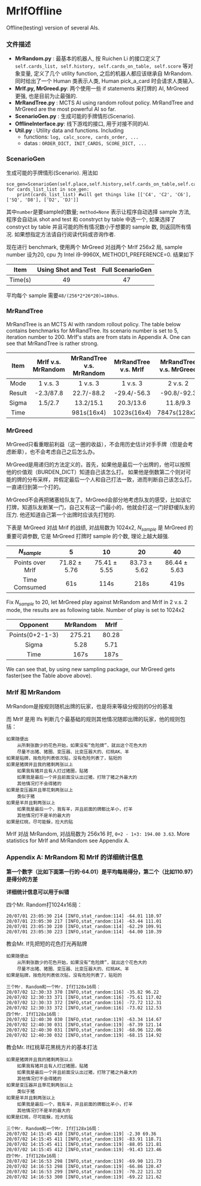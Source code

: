 # MrIfOffline
Offline(testing) version of several AIs.

### 文件描述

* __MrRandom.py__        : 最基本的机器人, 按 Ruichen Li 的接口定义了 `self.cards_list, self.history, self.cards_on_table, self.score` 等对象变量, 定义了几个 utility function, 之后的机器人都应该继承自 MrRandom. 同时给出了一个 Human 类表示人类, Human pick_a_card 时会请求人类输入.
* __MrIf.py, MrGreed.py__: 两个使用一些 if statements 来打牌的 AI, MrGreed 更强, 也是目前为止最强的.
* __MrRandTree.py__      : MCTS AI using random rollout policy. MrRandTree and MrGreed are the most powerful AI so far.
* __ScenarioGen.py__     : 生成可能的手牌情形(Scenario).
* __OfflineInterface.py__: 线下游戏的接口, 用于对接不同的AI.
* __Util.py__            : Utility data and functions. Including
    * functions: `log, calc_score, cards_order, ...`
    * datas    : `ORDER_DICT, INIT_CARDS, SCORE_DICT, ...`

### ScenarioGen

生成可能的手牌情形(Scenario). 用法如

```
sce_gen=ScenarioGen(self.place,self.history,self.cards_on_table,self.cards_list,number=20,method=None,METHOD1_PREFERENCE=0,exhaust_threshold=None)
for cards_list_list in sce_gen:
    print(cards_list_list) #will get things like [['C4', 'C2', 'C6'], ['SQ', 'D8'], ['D2', 'DJ']]
```

其中`number`是要sample的数量; `method=None` 表示让程序自动选择 sample 方法, 程序会自动从 shot and test 和 constryct by table 中选一个, 如果选择了 constryct by table 并且可能的所有情况数小于想要的 sample 数, 则返回所有情况. 如果想指定方法请自行阅读代码或咨询作者.

现在进行 benchmark, 使用两个 MrGreed 对战两个 MrIf 256x2 局, sample number 设为20, cpu 为 Intel i9-9960X, METHOD1_PREFERENCE=0. 结果如下

Item   |Using Shot and Test|Full ScenarioGen|
:-----:|:-----------------:|:--------------:|
Time(s)|49                 |47              |

平均每个 sample 需要`48/(256*2*26*20)=180us`.

### MrRandTree

MrRandTree is an MCTS AI with random rollout policy. The table below contains benchmarks for MrRandTree. Its scenario number is set to 5, iteration number to 200. MrIf's stats are from stats in Appendix A. One can see that MrRandTree is rather strong.

|Item  |MrIf v.s. MrRandom|MrRandTree v.s. MrRandom|MrRandTree v.s. MrIf|MrRandTree v.s. MrGreed|
|:----:|:----------------:|:----------------------:|:------------------:|:---------------------:|
|Mode  |1 v.s. 3          |1 v.s. 3                |1 v.s. 3            |2 v.s. 2               |
|Result|-2.3/87.8         |22.7/-88.2              |-29.4/-56.3         |-90.8/-92.3            |
|Sigma |1.5/2.7           |13.2/15.1               |20.3/13.6           |11.8/9.3               |
|Time  |                  |981s(16x4)              |1023s(16x4)         |7847s(128x2)           |

### MrGreed

MrGreed只看重眼前利益（这一圈的收益），不会用历史估计对手手牌（但是会考虑断章），也不会考虑自己之后怎么办。

MrGreed是用递归的方法定义的，首先，如果他是最后一个出牌的，他可以按照他的价值观（BURDEN_DICT）知道自己该怎么打。
如果他是倒数第二个则对可能的牌的分布采样，并假定最后一个人和自己打法一致，进而判断自己该怎么打。一直递归到第一个打的。

MrGreed不会再把猪塞给队友了。MrGreed会部分地考虑队友的感受，比如该它打牌，知道队友断某一门，自己又有这一门最小的，他就会打这一门好舒缓队友的压力. 他还知道自己第一个出牌时应该先打短的.

下表是 MrGreed 对战 Mrif 的战绩, 对战局数为 1024x2, $N_{sample}$ 是 MrGreed 的重要可调参数, 它是 MrGreed 打牌时 sample 的个数, 理论上越大越强.

$N_{sample}$    |5             |10            |20            |40
:--------------:|:------------:|:------------:|:------------:|:------------:
Points over MrIf|$71.82\pm5.76$|$75.41\pm5.55$|$83.73\pm5.62$|$86.44\pm5.63$
Time Comsumed   |61s           |114s          |218s          |419s

Fix $N_{sample}$ to 20, let MrGreed play against MrRandom and MrIf in 2 v.s. 2 mode, the results are as following table. Number of play is set to 1024x2

Opponent       |MrRandom|MrIf |
:-------------:|:------:|:---:|
Points(0+2-1-3)|275.21  |80.28|
Sigma          |5.28    |5.71 |
Time           |167s    |187s |

We can see that, by using new sampling package, our MrGreed gets faster(see the Table above above).

### MrIf 和 MrRandom

MrRandom是按规则随机出牌的玩家，也是将来等级分规则的0分的基准

而 MrIf 是用 Ifs 判断几个最基础的规则其他情况随即出牌的玩家，他的规则包括：

    如果随便出
        从所剩张数少的花色开始，如果没有“危险牌”，就出这个花色大的
        尽量不出猪、猪圈、变压器、比变压器大的、红桃AK、羊
    如果是贴牌，按危险列表依次贴，没有危险列表了，贴短的
    如果是猪牌并且我的猪剩两张以上
        如果我有猪并且有人打过猪圈，贴猪
        如果我是最后一个并且前面没认出过猪，打除了猪之外最大的
        其他情况打不会得猪的
    如果是变压器并且草花剩两张以上
        类似于猪
    如果是羊并且剩两张以上
        如果我是最后一个，我有羊，并且前面的牌都比羊小，打羊
        其他情况打不是羊的最大的
    如果是红桃，尽可能躲，捡大的贴

MrIf 对战 MrRandom, 对战局数为 256x16 时, `0+2 - 1+3: 194.00 3.63`. More statistics for MrIf and MrRandom see Appendix A.

### Appendix A: MrRandom 和 MrIf 的详细统计信息
__第一个数字（比如下面第一行的-64.01）是平均每局得分，第二个（比如110.97）是得分的方差__

__详细统计信息可以用于纠错__

四个Mr. Random打1024x16局：
```
20/07/01 23:05:30 214 [INFO,stat_random:114] -64.01 110.97
20/07/01 23:05:30 217 [INFO,stat_random:114] -63.44 111.01
20/07/01 23:05:30 220 [INFO,stat_random:114] -62.29 109.91
20/07/01 23:05:30 223 [INFO,stat_random:114] -64.00 110.39
```

教会Mr. If先把短的花色打光再贴牌

    如果随便出
        从所剩张数少的花色开始，如果没有“危险牌”，就出这个花色大的
        尽量不出猪、猪圈、变压器、比变压器大的、红桃AK、羊
    如果是贴牌，按危险列表依次贴，没有危险列表了，贴短的
```
三个Mr. Random和一个Mr. If打128x16局：
20/07/02 12:30:33 370 [INFO,stat_random:116] -35.82 96.22
20/07/02 12:30:33 371 [INFO,stat_random:116] -75.61 117.02
20/07/02 12:30:33 372 [INFO,stat_random:116] -72.72 112.31
20/07/02 12:30:33 372 [INFO,stat_random:116] -73.02 112.53
四个Mr. If打128x16局：
20/07/02 12:40:30 030 [INFO,stat_random:119] -63.34 114.67
20/07/02 12:40:30 031 [INFO,stat_random:119] -67.39 121.14
20/07/02 12:40:30 031 [INFO,stat_random:119] -68.96 122.06
20/07/02 12:40:30 032 [INFO,stat_random:119] -68.15 114.92
```

教会Mr. If红桃草花黑桃方片的基本打法

    如果是猪牌并且我的猪剩两张以上
        如果我有猪并且有人打过猪圈，贴猪
        如果我是最后一个并且前面没认出过猪，打除了猪之外最大的
        其他情况打不会得猪的
    如果是变压器并且草花剩两张以上
        类似于猪
    如果是羊并且剩两张以上
        如果我是最后一个，我有羊，并且前面的牌都比羊小，打羊
        其他情况打不是羊的最大的
    如果是红桃，尽可能躲，捡大的贴
```
三个Mr. Random和一个Mr. If打128x16局：
20/07/02 14:15:45 410 [INFO,stat_random:119] -2.30 69.36
20/07/02 14:15:45 411 [INFO,stat_random:119] -83.91 118.71
20/07/02 14:15:45 411 [INFO,stat_random:119] -88.05 121.81
20/07/02 14:15:45 412 [INFO,stat_random:119] -91.43 123.46
四个Mr. If打128x16局：
20/07/02 14:16:53 298 [INFO,stat_random:119] -69.90 121.73
20/07/02 14:16:53 298 [INFO,stat_random:119] -66.86 120.47
20/07/02 14:16:53 299 [INFO,stat_random:119] -70.22 121.32
20/07/02 14:16:53 300 [INFO,stat_random:119] -69.22 121.62
```

